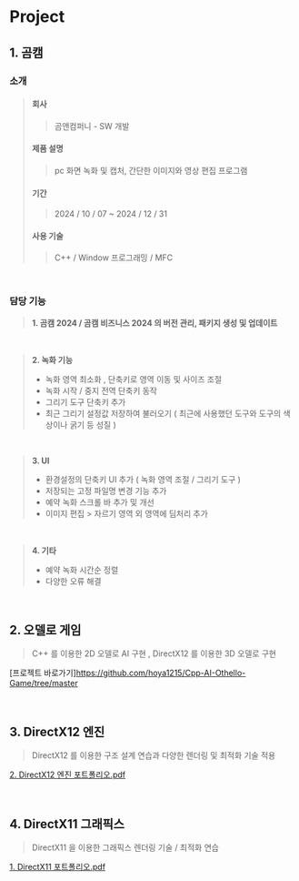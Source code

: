 # Project

## 1. 곰캠

### 소개
>####  회사
>>곰앤컴퍼니 - SW 개발
>####   제품 설명
>>pc 화면 녹화 및 캡처, 간단한 이미지와 영상 편집 프로그램
>####  기간
>>2024 / 10 / 07 ~ 2024 / 12 / 31
>####  사용 기술
>>C++ / Window 프로그래밍 / MFC

<br/>

### 담당 기능

>**1. 곰캠 2024 / 곰캠 비즈니스 2024 의 버전 관리, 패키지 생성 및 업데이트**

 <br/>
 
>**2. 녹화 기능**
>- 녹화 영역 최소화 , 단축키로 영역 이동 및 사이즈 조절
>- 녹화 시작 / 중지 전역 단축키 동작
>- 그리기 도구 단축키 추가
>- 최근 그리기 설정값 저장하여 불러오기 ( 최근에 사용했던 도구와 도구의 색상이나 굵기 등 성질 )

<br/>


>**3. UI**
>- 환경설정의 단축키 UI 추가 ( 녹화 영역 조절 / 그리기 도구 )
>- 저장되는 고정 파일명 변경 기능 추가
>- 예약 녹화 스크롤 바 추가 및 개선
>- 이미지 편집 > 자르기 영역 외 영역에 딤처리 추가

<br/>


>**4. 기타**
>- 예약 녹화 시간순 정렬
>- 다양한 오류 해결

<br/>

## 2. 오델로 게임

> C++ 를 이용한 2D 오델로 AI 구현 , DirectX12 를 이용한 3D 오델로 구현

[프로젝트 바로가기]https://github.com/hoya1215/Cpp-AI-Othello-Game/tree/master

<br/>

## 3. DirectX12 엔진

> DirectX12 를 이용한 구조 설계 연습과 다양한 렌더링 및 최적화 기술 적용

[2. DirectX12 엔진 포트폴리오.pdf](https://github.com/user-attachments/files/18265842/2.DirectX12.pdf)

<br/>

## 4. DirectX11 그래픽스

> DirectX11 을 이용한 그래픽스 렌더링 기술 / 최적화 연습

[1. DirectX11 포트폴리오.pdf](https://github.com/user-attachments/files/18265848/1.DirectX11.pdf)

